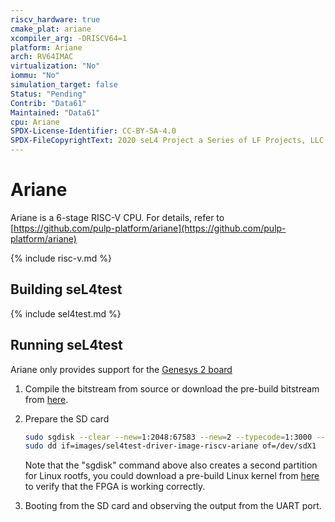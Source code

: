 ```yaml
---
riscv_hardware: true
cmake_plat: ariane
xcompiler_arg: -DRISCV64=1
platform: Ariane
arch: RV64IMAC
virtualization: "No"
iommu: "No"
simulation_target: false
Status: "Pending"
Contrib: "Data61"
Maintained: "Data61"
cpu: Ariane
SPDX-License-Identifier: CC-BY-SA-4.0
SPDX-FileCopyrightText: 2020 seL4 Project a Series of LF Projects, LLC.
---
```


# Ariane

Ariane is a 6-stage RISC-V CPU. For details, refer to
[https://github.com/pulp-platform/ariane](https://github.com/pulp-platform/ariane)

{% include risc-v.md %}

## Building seL4test

{% include sel4test.md %}

## Running seL4test
Ariane only provides support for the [Genesys 2
board](https://reference.digilentinc.com/reference/programmable-logic/genesys-2/reference-manual)

1. Compile the bitstream from source or download the pre-build bitstream from
   [here](https://github.com/pulp-platform/ariane/releases).

2. Prepare the SD card
   ```sh
   sudo sgdisk --clear --new=1:2048:67583 --new=2 --typecode=1:3000 --typecode=2:8300 /dev/sdX
   sudo dd if=images/sel4test-driver-image-riscv-ariane of=/dev/sdX1
   ```
   Note that the "sgdisk" command above also creates a second partition for
   Linux rootfs, you could download a pre-build Linux kernel from
   [here](https://github.com/pulp-platform/ariane-sdk/releases) to verify that
   the FPGA is working correctly.

3. Booting from the SD card and observing the output from the UART port.
